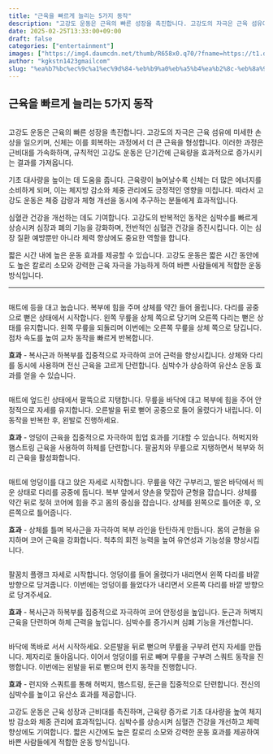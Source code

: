 ```yaml
---
title: "근육을 빠르게 늘리는 5가지 동작"
description: "고강도 운동은 근육의 빠른 성장을 촉진합니다. 고강도의 자극은 근육 섬유에 미세한 손상을 일으키며, 신체는 이를 회복하는 과정에서 더 큰 근육을 형성합니다. 이러한 과정은 근비대를 가속화하며, 규칙적인 고강도 운동은 단기간에 근육량을 효과적으로 증가시키는 결과를 가져옵"
date: 2025-02-25T13:33:00+09:00
draft: false
categories: ["entertainment"]
images: ["https://img4.daumcdn.net/thumb/R658x0.q70/?fname=https://t1.daumcdn.net/news/202502/13/tenbody/20250213173032447kfxm.jpg", "https://t1.daumcdn.net/news/202502/13/tenbody/20250213173032809adus.gif", "https://t1.daumcdn.net/news/202502/13/tenbody/20250213173033259ilyy.gif", "https://t1.daumcdn.net/news/202502/13/tenbody/20250213173033625vgfg.gif", "https://t1.daumcdn.net/news/202502/13/tenbody/20250213173034254newl.gif"]
author: "kgkstn1423gmailcom"
slug: "%ea%b7%bc%ec%9c%a1%ec%9d%84-%eb%b9%a0%eb%a5%b4%ea%b2%8c-%eb%8a%98%eb%a6%ac%eb%8a%94-5%ea%b0%80%ec%a7%80-%eb%8f%99%ec%9e%91"
---
```


<h2 >근육을 빠르게 늘리는 5가지 동작</h2> <figure ><img src="https://img4.daumcdn.net/thumb/R658x0.q70/?fname=https://t1.daumcdn.net/news/202502/13/tenbody/20250213173032447kfxm.jpg" alt=""/></figure> <p>고강도 운동은 근육의 빠른 성장을 촉진합니다. 고강도의 자극은 근육 섬유에 미세한 손상을 일으키며, 신체는 이를 회복하는 과정에서 더 큰 근육을 형성합니다. 이러한 과정은 근비대를 가속화하며, 규칙적인 고강도 운동은 단기간에 근육량을 효과적으로 증가시키는 결과를 가져옵니다.</p> <p>기초 대사량을 높이는 데 도움을 줍니다. 근육량이 늘어날수록 신체는 더 많은 에너지를 소비하게 되며, 이는 체지방 감소와 체중 관리에도 긍정적인 영향을 미칩니다. 따라서 고강도 운동은 체중 감량과 체형 개선을 동시에 추구하는 분들에게 효과적입니다.</p> <p>심혈관 건강을 개선하는 데도 기여합니다. 고강도의 반복적인 동작은 심박수를 빠르게 상승시켜 심장과 폐의 기능을 강화하며, 전반적인 심혈관 건강을 증진시킵니다. 이는 심장 질환 예방뿐만 아니라 체력 향상에도 중요한 역할을 합니다.</p> <p>짧은 시간 내에 높은 운동 효과를 제공할 수 있습니다. 고강도 운동은 짧은 시간 동안에도 높은 칼로리 소모와 강력한 근육 자극을 가능하게 하여 바쁜 사람들에게 적합한 운동 방식입니다.</p> <hr /> <figure ><img src="https://t1.daumcdn.net/news/202502/13/tenbody/20250213173032809adus.gif" alt=""/></figure> <p>매트에 등을 대고 눕습니다. 복부에 힘을 주며 상체를 약간 들어 올립니다. 다리를 공중으로 뻗은 상태에서 시작합니다. 왼쪽 무릎을 상체 쪽으로 당기며 오른쪽 다리는 뻗은 상태를 유지합니다. 왼쪽 무릎을 되돌리며 이번에는 오른쪽 무릎을 상체 쪽으로 당깁니다. 점차 속도를 높여 교차 동작을 빠르게 반복합니다.</p> <p><strong>효과</strong> - 복사근과 하복부를 집중적으로 자극하여 코어 근력을 향상시킵니다. 상체와 다리를 동시에 사용하며 전신 근육을 고르게 단련합니다. 심박수가 상승하여 유산소 운동 효과를 얻을 수 있습니다.</p> <figure ><img src="https://t1.daumcdn.net/news/202502/13/tenbody/20250213173033259ilyy.gif" alt=""/></figure> <p>매트에 엎드린 상태에서 팔뚝으로 지탱합니다. 무릎을 바닥에 대고 복부에 힘을 주어 안정적으로 자세를 유지합니다. 오른발을 뒤로 뻗어 공중으로 들어 올렸다가 내립니다. 이 동작을 반복한 후, 왼발로 진행하세요.</p> <p><strong>효과</strong> - 엉덩이 근육을 집중적으로 자극하여 힙업 효과를 기대할 수 있습니다. 허벅지와 햄스트링 근육을 사용하여 하체를 단련합니다. 팔꿈치와 무릎으로 지탱하면서 복부와 허리 근육을 활성화합니다.</p> <figure ><img src="https://t1.daumcdn.net/news/202502/13/tenbody/20250213173033625vgfg.gif" alt=""/></figure> <p>매트에 엉덩이를 대고 앉은 자세로 시작합니다. 무릎을 약간 구부리고, 발은 바닥에서 띄운 상태로 다리를 공중에 둡니다. 복부 앞에서 양손을 맞잡아 균형을 잡습니다. 상체를 약간 뒤로 젖혀 코어에 힘을 주고 몸의 중심을 잡습니다. 상체를 왼쪽으로 틀어준 후, 오른쪽으로 틀어줍니다.</p> <p><strong>효과</strong> - 상체를 틀며 복사근을 자극하여 복부 라인을 탄탄하게 만듭니다. 몸의 균형을 유지하며 코어 근육을 강화합니다. 척추의 회전 능력을 높여 유연성과 기능성을 향상시킵니다.</p> <figure ><img src="https://t1.daumcdn.net/news/202502/13/tenbody/20250213173034254newl.gif" alt=""/></figure> <p>팔꿈치 플랭크 자세로 시작합니다. 엉덩이를 들어 올렸다가 내리면서 왼쪽 다리를 바깥 방향으로 당겨줍니다. 이번에는 엉덩이를 들었다가 내리면서 오른쪽 다리를 바깥 방향으로 당겨주세요.</p> <p><strong>효과</strong> - 복사근과 하복부를 집중적으로 자극하여 코어 안정성을 높입니다. 둔근과 허벅지 근육을 단련하며 하체 근력을 높입니다. 심박수를 증가시켜 심폐 기능을 개선합니다.</p> <figure ><img src="https://t1.daumcdn.net/news/202502/13/tenbody/20250213173034671ruwu.gif" alt=""/></figure> <p>바닥에 똑바로 서서 시작하세요. 오른발을 뒤로 뻗으며 무릎을 구부려 런지 자세를 만듭니다. 제자리로 돌아옵니다. 이어서 엉덩이를 뒤로 빼며 무릎을 구부려 스쿼트 동작을 진행합니다. 이번에는 왼발을 뒤로 뻗으며 런지 동작을 진행합니다.</p> <p><strong>효과</strong> - 런지와 스쿼트를 통해 허벅지, 햄스트링, 둔근을 집중적으로 단련합니다. 전신의 심박수를 높이고 유산소 효과를 제공합니다.</p> <p>고강도 운동은 근육 성장과 근비대를 촉진하며, 근육량 증가로 기초 대사량을 높여 체지방 감소와 체중 관리에 효과적입니다. 심박수를 상승시켜 심혈관 건강을 개선하고 체력 향상에도 기여합니다. 짧은 시간에도 높은 칼로리 소모와 강력한 운동 효과를 제공하여 바쁜 사람들에게 적합한 운동 방식입니다.</p>